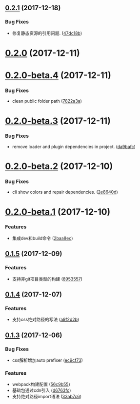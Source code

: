 <a name="0.2.1"></a>
## [0.2.1](https://github.com/iv-web/builder-webpack/compare/v0.2.0...v0.2.1) (2017-12-18)


### Bug Fixes

* 修复静态资源的引用问题. ([47dc18b](https://github.com/iv-web/builder-webpack/commit/47dc18b))



<a name="0.2.0"></a>
# [0.2.0](https://github.com/iv-web/builder-webpack/compare/v0.2.0-beta.4...v0.2.0) (2017-12-11)



<a name="0.2.0-beta.4"></a>
# [0.2.0-beta.4](https://github.com/iv-web/builder-webpack/compare/v0.2.0-beta.3...v0.2.0-beta.4) (2017-12-11)


### Bug Fixes

* clean public folder path ([7822a3a](https://github.com/iv-web/builder-webpack/commit/7822a3a))



<a name="0.2.0-beta.3"></a>
# [0.2.0-beta.3](https://github.com/iv-web/builder-webpack/compare/v0.2.0-beta.2...v0.2.0-beta.3) (2017-12-11)


### Bug Fixes

* remove loader and plugin dependencies in project. ([da9bafc](https://github.com/iv-web/builder-webpack/commit/da9bafc))



<a name="0.2.0-beta.2"></a>
# [0.2.0-beta.2](https://github.com/iv-web/builder-webpack/compare/v0.2.0-beta.1...v0.2.0-beta.2) (2017-12-10)


### Bug Fixes

* cli show colors and repair dependencies. ([2e8640d](https://github.com/iv-web/builder-webpack/commit/2e8640d))



<a name="0.2.0-beta.1"></a>
# [0.2.0-beta.1](https://github.com/iv-web/builder-webpack/compare/v0.1.5...v0.2.0-beta.1) (2017-12-10)


### Features

* 集成dev和build命令 ([2baa8ec](https://github.com/iv-web/builder-webpack/commit/2baa8ec))



<a name="0.1.5"></a>
## [0.1.5](https://github.com/iv-web/builder-webpack/compare/v0.1.4...v0.1.5) (2017-12-09)


### Features

* 支持非git项目类型的构建 ([8953557](https://github.com/iv-web/builder-webpack/commit/8953557))



<a name="0.1.4"></a>
## [0.1.4](https://github.com/iv-web/builder-webpack/compare/v0.1.3...v0.1.4) (2017-12-07)


### Features

* 支持css绝对路径的写法 ([a9f2d2b](https://github.com/iv-web/builder-webpack/commit/a9f2d2b))



<a name="0.1.3"></a>
## [0.1.3](https://github.com/iv-web/builder-webpack/compare/56c9b55...v0.1.3) (2017-12-06)


### Bug Fixes

* css解析增加auto prefixer ([ec9cf73](https://github.com/iv-web/builder-webpack/commit/ec9cf73))


### Features

* webpack构建配置 ([56c9b55](https://github.com/iv-web/builder-webpack/commit/56c9b55))
* 基础包通过cdn引入 ([d6763fc](https://github.com/iv-web/builder-webpack/commit/d6763fc))
* 支持绝对路径import语法 ([33ab7c6](https://github.com/iv-web/builder-webpack/commit/33ab7c6))



